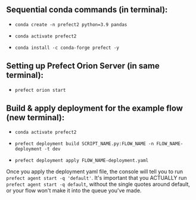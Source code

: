 ## Sequential conda commands (in terminal):
- `conda create -n prefect2 python=3.9 pandas`

- `conda activate prefect2`

- `conda install -c conda-forge prefect -y`

## Setting up Prefect Orion Server (in same terminal):
- `prefect orion start`

## Build & apply deployment for the example flow (new terminal):
- `conda activate prefect2`

- `prefect deployment build SCRIPT_NAME.py:FLOW_NAME -n FLOW_NAME-deployment -t dev`

- `prefect deployment apply FLOW_NAME-deployment.yaml`

Once you apply the deployment yaml file, the console will tell you to run `prefect agent start -q 'default'`. It's important that you ACTUALLY run `prefect agent start -q default`, without the single quotes around default, or your flow won't make it into the queue you've made.
